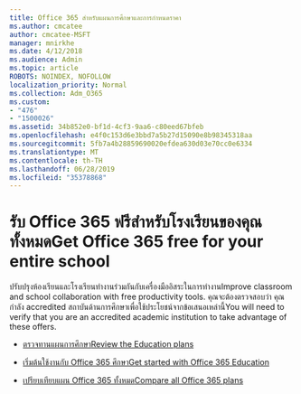 ```yaml
---
title: Office 365 สำหรับแผนการศึกษาและการกำหนดราคา
ms.author: cmcatee
author: cmcatee-MSFT
manager: mnirkhe
ms.date: 4/12/2018
ms.audience: Admin
ms.topic: article
ROBOTS: NOINDEX, NOFOLLOW
localization_priority: Normal
ms.collection: Adm_O365
ms.custom:
- "476"
- "1500026"
ms.assetid: 34b852e0-bf1d-4cf3-9aa6-c80eed67bfeb
ms.openlocfilehash: e4f0c153d6e3bbd7a5b27d15090e8b98345318aa
ms.sourcegitcommit: 5fb7a4b28859690020efdea630d03e70cc0e6334
ms.translationtype: MT
ms.contentlocale: th-TH
ms.lasthandoff: 06/28/2019
ms.locfileid: "35378868"
---
```

# <a name="get-office-365-free-for-your-entire-school"></a><span data-ttu-id="76ce0-102">รับ Office 365 ฟรีสำหรับโรงเรียนของคุณทั้งหมด</span><span class="sxs-lookup"><span data-stu-id="76ce0-102">Get Office 365 free for your entire school</span></span>

<span data-ttu-id="76ce0-103">ปรับปรุงห้องเรียนและโรงเรียนทำงานร่วมกันกับเครื่องมืออิสระในการทำงาน</span><span class="sxs-lookup"><span data-stu-id="76ce0-103">Improve classroom and school collaboration with free productivity tools.</span></span> <span data-ttu-id="76ce0-104">คุณจะต้องตรวจสอบว่า คุณกำลัง accredited สถาบันด้านการศึกษาเพื่อใช้ประโยชน์จากข้อเสนอเหล่านี้</span><span class="sxs-lookup"><span data-stu-id="76ce0-104">You will need to verify that you are an accredited academic institution to take advantage of these offers.</span></span>
  
- [<span data-ttu-id="76ce0-105">ตรวจทานแผนการศึกษา</span><span class="sxs-lookup"><span data-stu-id="76ce0-105">Review the Education plans</span></span>](https://products.office.com/academic/compare-office-365-education-plans)

- [<span data-ttu-id="76ce0-106">เริ่มต้นใช้งานกับ Office 365 ศึกษา</span><span class="sxs-lookup"><span data-stu-id="76ce0-106">Get started with Office 365 Education</span></span>](https://support.office.com/article/ab02abe5-a1ee-458c-b749-5b44416ccf1)

- [<span data-ttu-id="76ce0-107">เปรียบเทียบแผน Office 365 ทั้งหมด</span><span class="sxs-lookup"><span data-stu-id="76ce0-107">Compare all Office 365 plans</span></span>](https://products.office.com/business/compare-more-office-365-for-business-plans)
